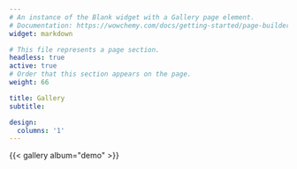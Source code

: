 ```yaml
---
# An instance of the Blank widget with a Gallery page element.
# Documentation: https://wowchemy.com/docs/getting-started/page-builder/
widget: markdown

# This file represents a page section.
headless: true
active: true 
# Order that this section appears on the page.
weight: 66

title: Gallery
subtitle:

design:
  columns: '1'
---
```


{{< gallery album="demo" >}}
